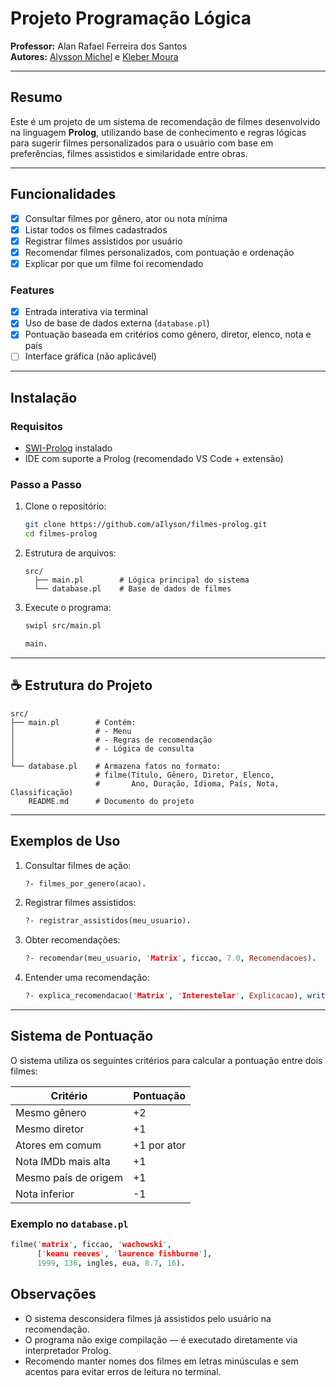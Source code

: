 # Projeto Programação Lógica

**Professor:** Alan Rafael Ferreira dos Santos  
**Autores:** [Alysson Michel](https://github.com/aIlyson) e [Kleber Moura](https://github.com/Kleber232)

---

## Resumo

Este é um projeto de um sistema de recomendação de filmes desenvolvido na linguagem **Prolog**, utilizando base de conhecimento e regras lógicas para sugerir filmes personalizados para o usuário com base em preferências, filmes assistidos e similaridade entre obras.

---

## Funcionalidades

- [x] Consultar filmes por gênero, ator ou nota mínima
- [x] Listar todos os filmes cadastrados
- [x] Registrar filmes assistidos por usuário
- [x] Recomendar filmes personalizados, com pontuação e ordenação
- [x] Explicar por que um filme foi recomendado

### Features

- [x] Entrada interativa via terminal
- [x] Uso de base de dados externa (`database.pl`)
- [x] Pontuação baseada em critérios como gênero, diretor, elenco, nota e país
- [ ] Interface gráfica (não aplicável)

---

## Instalação

### Requisitos

- [SWI-Prolog](https://www.swi-prolog.org) instalado
- IDE com suporte a Prolog (recomendado VS Code + extensão)

### Passo a Passo

1. Clone o repositório:
   ```bash
   git clone https://github.com/aIlyson/filmes-prolog.git
   cd filmes-prolog
   ```

2. Estrutura de arquivos:

   ```
   src/
     ├── main.pl        # Lógica principal do sistema
     └── database.pl    # Base de dados de filmes
   ```

3. Execute o programa:
   ```bash
   swipl src/main.pl
   ```
   ```prolog
   main.
   ```

---

## ☕ Estrutura do Projeto

```
src/
├── main.pl        # Contém:
│                  # - Menu
│                  # - Regras de recomendação
│                  # - Lógica de consulta
│
└── database.pl    # Armazena fatos no formato:
                   # filme(Título, Gênero, Diretor, Elenco,
                   #       Ano, Duração, Idioma, País, Nota, Classificação)
    README.md      # Documento do projeto
```

---

## Exemplos de Uso

1. Consultar filmes de ação:

   ```prolog
   ?- filmes_por_genero(acao).
   ```

2. Registrar filmes assistidos:

   ```prolog
   ?- registrar_assistidos(meu_usuario).
   ```

3. Obter recomendações:

   ```prolog
   ?- recomendar(meu_usuario, 'Matrix', ficcao, 7.0, Recomendacoes).
   ```

4. Entender uma recomendação:
   ```prolog
   ?- explica_recomendacao('Matrix', 'Interestelar', Explicacao), write(Explicacao).
   ```

---

## Sistema de Pontuação

O sistema utiliza os seguintes critérios para calcular a pontuação entre dois filmes:


| Critério             | Pontuação   |
| -------------------- | ----------- |
| Mesmo gênero         | +2          |
| Mesmo diretor        | +1          |
| Atores em comum      | +1 por ator |
| Nota IMDb mais alta  | +1          |
| Mesmo país de origem | +1          |
| Nota inferior        | -1          |

### Exemplo no `database.pl`

```prolog
filme('matrix', ficcao, 'wachowski',
      ['keanu reeves', 'laurence fishburne'],
      1999, 136, ingles, eua, 8.7, 16).
```

## Observações

- O sistema desconsidera filmes já assistidos pelo usuário na recomendação.
- O programa não exige compilação — é executado diretamente via interpretador Prolog.
- Recomendo manter nomes dos filmes em letras minúsculas e sem acentos para evitar erros de leitura no terminal.
